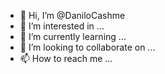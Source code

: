 - 👋 Hi, I’m @DaniloCashme
- 👀 I’m interested in ...
- 🌱 I’m currently learning ...
- 💞️ I’m looking to collaborate on ...
- 📫 How to reach me ...

<!---
DaniloCashme/DaniloCashme is a ✨ special ✨ repository because its `README.md` (this file) appears on your GitHub profile.
You can click the Preview link to take a look at your changes.
--->
